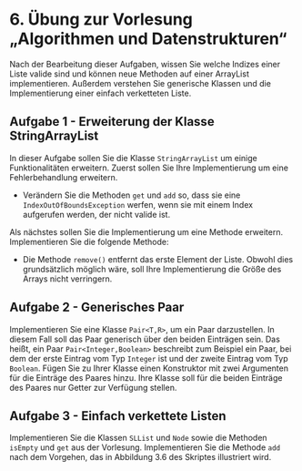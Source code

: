 # 6. Übung zur Vorlesung „Algorithmen und Datenstrukturen“

Nach der Bearbeitung dieser Aufgaben, wissen Sie welche Indizes einer Liste valide sind und können neue Methoden auf einer ArrayList implementieren. Außerdem verstehen Sie generische Klassen und die Implementierung einer einfach verketteten Liste.

## Aufgabe 1 - Erweiterung der Klasse StringArrayList

In dieser Aufgabe sollen Sie die Klasse `StringArrayList` um einige Funktionalitäten
erweitern. Zuerst sollen Sie Ihre Implementierung um eine
Fehlerbehandlung erweitern.

- Verändern Sie die Methoden `get` und `add` so, dass sie eine `IndexOutOfBoundsException` werfen, wenn sie
  mit einem Index aufgerufen werden, der nicht valide ist.

Als nächstes sollen Sie die Implementierung um eine Methode
erweitern. Implementieren Sie die folgende Methode:

- Die Methode `remove()` entfernt das erste Element der Liste. Obwohl dies
  grundsätzlich möglich wäre, soll Ihre Implementierung die Größe des
  Arrays nicht verringern.

## Aufgabe 2 - Generisches Paar

Implementieren Sie eine Klasse `Pair<T,R>`, um ein Paar darzustellen. In diesem Fall soll das Paar generisch über den beiden Einträgen sein. Das heißt, ein Paar `Pair<Integer,Boolean>` beschreibt zum Beispiel ein Paar, bei dem der erste Eintrag vom Typ `Integer` ist und der zweite Eintrag vom Typ `Boolean`. Fügen Sie zu Ihrer Klasse einen Konstruktor mit zwei Argumenten für die Einträge des Paares hinzu. Ihre Klasse soll für die beiden Einträge des Paares nur Getter zur Verfügung stellen.

## Aufgabe 3 - Einfach verkettete Listen

Implementieren Sie die Klassen `SLList` und `Node` sowie die Methoden `isEmpty` und `get` aus der
Vorlesung. Implementieren Sie die Methode `add` nach dem Vorgehen, das in Abbildung 3.6 des Skriptes illustriert wird.
